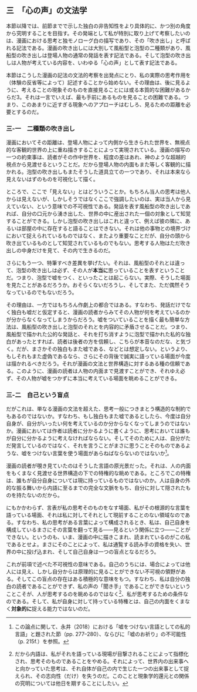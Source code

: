## 三　「心の声」の文法学

本節以降では、前節までで示した独白の非告知性をより具体的に、かつ別の角度から究明することを目指す。その発端として私が特別に取り上げて考察したいのは、漫画における思考と独モノローグ白の描写であり、その「吹き出し」と呼ばれる記法である。漫画の吹き出しには大別して風船型と泡型の二種類があり、風船型の吹き出しは登場人物の通常の発話を表す記法である。そして泡型の吹き出しは人物が考えている内容を、いわゆる「心の声」として表す記法である。

本節はこうした漫画の記法の文法的考察を出発点にとり、私の実際の思考作用を（体験の反省等によって）記述することから始めない。その理由は、後に見るように、考えることの現象そのものを直接見ることには或る本質的な困難があるからだ3。それは一言でいえば、最も手前にあるものを見ることの困難である。つまり、このあまりに近すぎる現象へのアプローチはむしろ、見るための距離を必要とするのだ。

### 三-一　二種類の吹き出し

漫画においてその距離は、登場人物によって内側から生きられた世界を、無視点的な客観的世界の上に重ね描きすることによって実現されている。漫画の描写の一つの約束事は、読者がその作中世界を、程度の差はあれ、神のような超越的視点から見渡せるということだ。だから登場人物の内面もまた等しく客観的に描かれる。泡型の吹き出しもまたそうした道具立ての一つであり、それは本来なら見えないはずのものを可視化して描く。

ところで、ここで「見えない」とはどういうことか。もちろん当人の思考は他人からは見えないが、しかしそうではなくここで強調したいのは、実は当人から見えていない、という意味での不可視性である。発話を表す風船型の吹き出しであれば、自分の口元から湧き出した、世界の中に産出された一個の対象として知覚することができる。しかし泡型の吹き出しはこれと違って、例えば彼の隣に、あるいは部屋の中に存在すると語ることはできない。それは他の事物との境界づけにおいて捉えられているものではなく、またより重要なことだが、自分の頭から吹き出ているものとして知覚されているものでもない。思考する人物はただ吹き出しの中身だけを見て、その内で生きるのだ。

さらにもう一つ、特筆すべき差異を挙げたい。それは、風船型のそれとは違って、泡型の吹き出しは必ず、その人が**本当に**思っていることを表すということだ。つまり、泡型で嘘をつく、といったことは起こらない。実際、そうした場面を見たことがあるだろうか。おそらくないだろうし、そしてまた、ただ偶然そうなっているのでもないだろう。

その理由は、一方ではもちろん作劇上の都合ではある。すなわち、発話だけでなく独白も嘘だと仮定すると、漫画の読者からみてその人物が何を考えているのかが分からなくなってしまうからだろう。嘘をついていることを描く最も簡単な方法は、風船型の吹き出しと泡型のそれとを内容的に矛盾させることだ。つまり、風船型で描かれた公的な発話と、それを打ち消すように泡型で描かれた私的な独白があったとすれば、読者は後者の方を信頼し、こちらが本音なのだな、と気づく。だが、まさかその独白もまた嘘である、などとは想定しない。というより、もしそれもまた虚偽であるなら、さらにその背後で誠実に語っている場面が今度は描かれるべきだろう。それが漫画の文法と世界構造に対するある種の信頼である。このように、漫画の読者は人物の内面まで見渡すことができ、それゆえ必ず、その人物が嘘をつかずに本当に考えている場面を眺めることができる。

### 三-二　自己という盲点

だがこれは、単なる漫画の文法を超えた、思考一般につきまとう構造的な制約でもあるのではないか。すなわち、もし独白もまた嘘であるとしたら、今度は自分自身が、自分がいったい何を考えているのか分からなくなってしまうのではないか。漫画においては作者は読者に分かるように書くように、思考においては誰もが自分に分かるように考えなければならない。そしてそのために人は、自分がただ発言しているのではなく、それを言うことがまさに思うことそのものであるような、嘘をつけない言葉を使う場面があらねばならないのではないか[^4]。

[^4]: この論点に関して、永井（2018）における「嘘をつけない言語としての私的言語」と題された節（pp. 277–280）、ならびに「嘘のお祈り」の不可能性（p. 215f.）を参照。

漫画の読者が覗き見ていたのはそうした言語の原光景だった。それは、人の内面をもくまなく見渡せる世界構造の下での特権的な眺めである。ところでこの特権は、誰もが自分自身については現に持っているものではないのか。人は自身の外的な振る舞いから内語に至るまでの完全な文脈をもち、自分に対して隠されたものを持たないのだから。

にもかかわらず、言表が私の思考そのものをなす場面、私がその根源的な言葉を語っている場面、それは私に対してそれとして現前することのない領域なのである。すなわち、私の思考がある言葉によって構成されるとき、私は、自己自身を構成しているまさにその言葉を翻って見る——見るという関係に立つ——ことができない。というのも、いま、漫画の中に描きこまれ、読まれているのがこの私であるとせよ。まさにそのことによって、私は通覧する読み手の資格を失い、世界の中に投げ込まれ、そして自己自身は一つの盲点となるだろう。

これが前項で述べた不可視性の意味である。自己のうちには、場合によっては他人には見え、しかし自分からは原理的に見ることができない不可視の領野がある。そしてこの盲点の存在はある積極的な意味をもつ。すなわち、私は自分の独白の読者であることができず、私の声の「聞き手」であることができないということこそが、人が思考するのを眺めるのではなく[^5]、私が思考するための条件なのである。そして、私が自身に対して持っている特権とは、自己の内面をくまなく**対象的に**捉える能力ではないのだ。

[^5]: だから内語は、私がそれを語っている現場が目撃されることによって指標化され、思考そのものであることをやめる。それによって、世界内の出来事へと向かっていた思考は、それ自体が自己の内で生じた一つの出来事として捉えられ、その志向性（だけ）を失うのだ。このことと現象学的還元との関係の究明については他日を期することにしたい。

